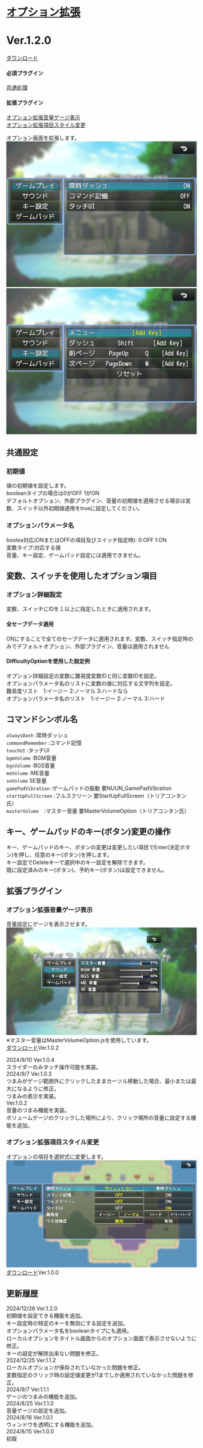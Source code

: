 # [オプション拡張](https://raw.githubusercontent.com/nuun888/MZ/master/NUUN_OptionEx.js)
# Ver.1.2.0
[ダウンロード](https://raw.githubusercontent.com/nuun888/MZ/master/NUUN_OptionEx.js)  
#### 必須プラグイン
[共通処理](https://github.com/nuun888/MZ/blob/master/README/Base.md)  
#### 拡張プラグイン
[オプション拡張音量ゲージ表示](https://github.com/nuun888/MZ/blob/master/NUUN_OptionEx_2.js)  
[オプション拡張項目スタイル変更](https://github.com/nuun888/MZ/blob/master/NUUN_OptionEx_3.js)  

オプション画面を拡張します。  
![画像](img/OptionEx1.png)  
![画像](img/OptionEx2.png)  

## 共通設定

### 初期値
値の初期値を設定します。  
booleanタイプの場合は0がOFF 1がON  
デフォルトオプション、外部プラグイン、音量の初期値を適用させる場合は変数、スイッチ以外初期値適用をtrueに設定してください。  

### オプションパラメータ名
boolea対応(ONまたはOFFの項目及びスイッチ指定時): 0:OFF 1:ON  
変数タイプ:対応する値  
音量、キー設定、ゲームパッド設定には適用できません。  

## 変数、スイッチを使用したオプション項目
### オプション詳細設定
変数、スイッチにIDを１以上に指定したときに適用されます。  

#### 全セーブデータ適用
ONにすることで全てのセーブデータに適用されます。変数、スイッチ指定時のみでデフォルトオプション、外部プラグイン、音量は適用されません  

#### DifficultyOptionを使用した設定例
オプション詳細設定の変数に難易度変数IDと同じ変数IDを設定。  
オプションパラメータ名のリストに変数の値に対応する文字列を設定。  
難易度リスト　1:イージー 2:ノーマル 3:ハードなら  
オプションパラメータ名のリスト　1:イージー 2:ノーマル 3:ハード  

## コマンドシンボル名
`alwaysDash` :常時ダッシュ  
`commandRemember` :コマンド記憶  
`touchUI` :タッチUI  
`bgmVolume` :BGM音量  
`bgsVolume` :BGS音量  
`meVolume` :ME音量  
`seVolume` SE音量  
`gamePadVibration` :ゲームパッドの振動 要NUUN_GamePadVibration  
`startUpFullScreen` :フルスクリーン 要StartUpFullScreen（トリアコンタン氏）  
`masterVolume`　:マスター音量 要MasterVolumeOption（トリアコンタン氏）  

## キー、ゲームパッドのキー(ボタン)変更の操作
キー、ゲームパッドのキー、ボタンの変更は変更したい項目でEnter(決定ボタン)を押し、任意のキー(ボタン)を押します。  
キー設定でDeleteキーで選択中のキー設定を解除できます。  
既に設定済みのキー(ボタン)、予約キー(ボタン)は設定できません。  

## 拡張プラグイン
### オプション拡張音量ゲージ表示
音量設定にゲージを表示させます。  
![画像](img/OptionEx3.png)  
※マスター音量はMasterVolumeOption.jsを使用しています。  
[ダウンロード](https://github.com/nuun888/MZ/blob/master/NUUN_OptionEx_2.js)Ver.1.0.2  

2024/9/10 Ver.1.0.4  
スライダーのみタッチ操作可能を実装。  
2024/9/7 Ver.1.0.3  
つまみがゲージ範囲外にクリックしたままカーソル移動した場合、最小または最大になるように修正。  
つまみの表示を実装。  
Ver.1.0.2   
音量のつまみ機能を実装。  
ボリュームゲージのクリックした場所により、クリック場所の音量に設定する機能を追加。  

### オプション拡張項目スタイル変更
オプションの項目を選択式に変更します。  
![画像](img/OptionEx4.png)  
[ダウンロード](https://github.com/nuun888/MZ/blob/master/NUUN_OptionEx_3.js)Ver.1.0.0  

## 更新履歴
2024/12/28 Ver.1.2.0  
初期値を設定できる機能を追加。  
キー設定時の特定のキーを無効にする設定を追加。  
オプションパラメータ名をbooleanタイプにも適用。   
ローカルオプションをタイトル画面からのオプション画面で表示させないように修正。  
キーの設定が解除出来ない問題を修正。  
2024/12/25 Ver.1.1.2  
ローカルオプションが保存されていなかった問題を修正。  
変数指定のクリック時の設定値変更が1までしか適用されていなかった問題を修正。  
2024/9/7 Ver.1.1.1  
ゲージのつまみの機能を追加。  
2024/8/25 Ver.1.1.0  
音量ゲージの設定を追加。  
2024/8/16 Ver.1.0.1  
ウィンドウを透明にする機能を追加。  
2024/8/15 Ver.1.0.0  
初版  
